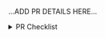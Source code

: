 <!--
Thank you for your contribution! 🎉

Please be sure to go over the PR CHECKLIST below before posting your PR to make sure we all think of "everything". :)
-->

...ADD PR DETAILS HERE...

<details>
<summary>PR Checklist</summary>
<br/>

__Please leave this checklist in your PR.__

- Source changes maintain stated browser compatibility.
- Includes updated docs demo bundle if source/docs code was changed (run `npm run demo-bundle` in your branch and include the `/docs/demo-bundle.js` file that gets generated in your PR).
- Issue being fixed is referenced.
- Unit test coverage added/updated.
- E2E (i.e. demos) test coverage added/updated.
  - ⚠️ Non-covered demos (look for `// TEST MANUALLY` comments [here](https://github.com/focus-trap/focus-trap/blob/master/docs/js/index.js)) that can't be fully tested in Cypress have been __manually__ verified.
- Typings added/updated.
- Changes do not break SSR:
  - Careful to test `typeof document/window !== 'undefined'` before using it in code that gets executed on load.
- README updated (API changes, instructions, etc.).
- Changes to dependencies explained.
- Changeset added (run `npm run changeset` locally to add one, and follow the prompts).
  - EXCEPTION: A Changeset is not required if the change does not affect any of the source files that produce the package bundle. For example, demo changes, tooling changes, test updates, or a new dev-only dependency to run tests more efficiently should not have a Changeset since it will not affect package consumers.

</details>
